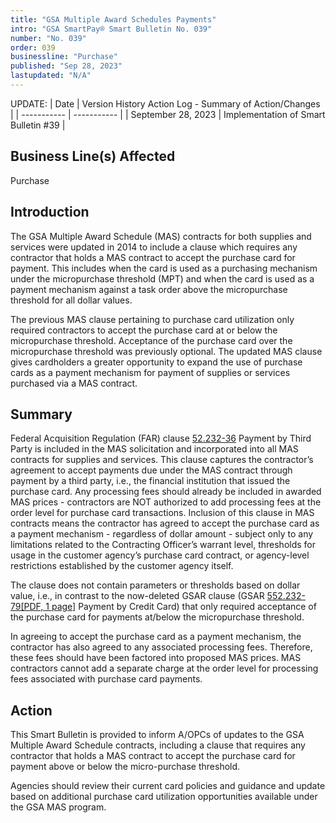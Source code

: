 ```yaml
---
title: "GSA Multiple Award Schedules Payments"
intro: "GSA SmartPay® Smart Bulletin No. 039"
number: "No. 039"
order: 039
businessline: "Purchase"
published: "Sep 28, 2023"
lastupdated: "N/A"
---
```


UPDATE:
| Date | Version History Action Log - Summary of Action/Changes |
| ----------- | ----------- |
| September 28, 2023 | Implementation of Smart Bulletin #39 |

## Business Line(s) Affected

Purchase

## Introduction

The GSA Multiple Award Schedule (MAS) contracts for both supplies and services were updated in 2014 to include a clause which requires any contractor that holds a MAS contract to accept the purchase card for payment. This includes when the card is used as a purchasing mechanism under the micropurchase threshold (MPT) and when the card is used as a payment mechanism against a task order above the micropurchase threshold for all dollar values. 

The previous MAS clause pertaining to purchase card utilization only required contractors to accept the purchase card at or below the micropurchase threshold. Acceptance of the purchase card over the micropurchase threshold was previously optional. The updated MAS clause gives cardholders a greater opportunity to expand the use of purchase cards as a payment mechanism for payment of supplies or services purchased via a MAS contract. 

## Summary

Federal Acquisition Regulation (FAR) clause [52.232-36](https://www.acquisition.gov/far/52.232-36?searchTerms=52.232-36) Payment by Third Party is included in the MAS solicitation and incorporated into all MAS contracts for supplies and services. This clause captures the contractor’s agreement to accept payments due under the MAS contract through payment by a third party, i.e., the financial institution that issued the purchase card. Any processing fees should already be included in awarded MAS prices - contractors are NOT authorized to add processing fees at the order level for purchase card transactions.
Inclusion of this clause in MAS contracts means the contractor has agreed to accept the purchase card as a payment mechanism - regardless of dollar amount - subject only to any limitations related to the Contracting Officer’s warrant level, thresholds for usage in the customer agency’s purchase card contract, or agency-level restrictions established by the customer agency itself.

The clause does not contain parameters or thresholds based on dollar value, i.e., in contrast to the now-deleted GSAR clause (GSAR [552.232-79[PDF, 1 page]](https://sws.gsa.gov/sws-search/generateClauseBodyPdf.do?method=generate&clauseId=337&solId=63) Payment by Credit Card) that only required acceptance of the purchase card for payments at/below the micropurchase threshold.

In agreeing to accept the purchase card as a payment mechanism, the contractor has also agreed to any associated processing fees. Therefore, these fees should have been factored into proposed MAS prices. MAS contractors cannot add a separate charge at the order level for processing fees associated with purchase card payments.

## Action

This Smart Bulletin is provided to inform A/OPCs of updates to the GSA Multiple Award Schedule contracts, including a clause that requires any contractor that holds a MAS contract to accept the purchase card for payment above or below the micro-purchase threshold. 

Agencies should review their current card policies and guidance and update based on additional purchase card utilization opportunities available under the GSA MAS program.
